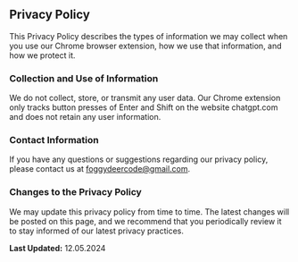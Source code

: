 ## Privacy Policy

This Privacy Policy describes the types of information we may collect when you use our Chrome browser extension, how we use that information, and how we protect it.

### Collection and Use of Information

We do not collect, store, or transmit any user data. Our Chrome extension only tracks button presses of Enter and Shift on the website chatgpt.com and does not retain any user information.

### Contact Information

If you have any questions or suggestions regarding our privacy policy, please contact us at foggydeercode@gmail.com.

### Changes to the Privacy Policy

We may update this privacy policy from time to time. The latest changes will be posted on this page, and we recommend that you periodically review it to stay informed of our latest privacy practices.

**Last Updated:** 12.05.2024